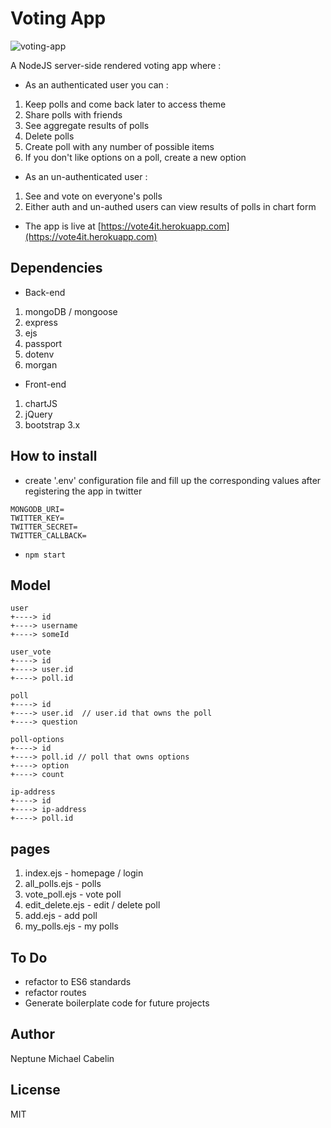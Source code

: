 # Voting App

![voting-app](http://res.cloudinary.com/dd6kwd0zn/image/upload/q_auto/v1501921130/Screenshot_2017-08-05_01.17.25_zizsky.png)

A NodeJS server-side rendered voting app where :
* As an authenticated user you can :
1. Keep polls and come back later to access theme
2. Share polls with friends
3. See aggregate results of polls
4. Delete polls
5. Create poll with any number of possible items
6. If you don't like options on a poll, create a new option

* As an un-authenticated user :
1. See and vote on everyone's polls
2. Either auth and un-authed users can view results of polls in chart form

* The app is live at [https://vote4it.herokuapp.com](https://vote4it.herokuapp.com)

## Dependencies
* Back-end
1. mongoDB / mongoose
2. express
3. ejs
4. passport
5. dotenv
6. morgan

* Front-end
1. chartJS
2. jQuery
3. bootstrap 3.x

## How to install
* create '.env' configuration file and fill up the corresponding values after registering the app in twitter
```
MONGODB_URI=
TWITTER_KEY=
TWITTER_SECRET=
TWITTER_CALLBACK=
```
* `npm start`

## Model
```
user
+----> id
+----> username
+----> someId

user_vote
+----> id
+----> user.id
+----> poll.id

poll
+----> id
+----> user.id  // user.id that owns the poll
+----> question

poll-options
+----> id
+----> poll.id // poll that owns options
+----> option
+----> count

ip-address
+----> id
+----> ip-address
+----> poll.id
```
## pages
1. index.ejs - homepage / login
2. all_polls.ejs - polls
3. vote_poll.ejs - vote poll
4. edit_delete.ejs - edit / delete poll
5. add.ejs - add poll
6. my_polls.ejs - my polls

## To Do
* refactor to ES6 standards
* refactor routes
* Generate boilerplate code for future projects

## Author
Neptune Michael Cabelin

## License
MIT
